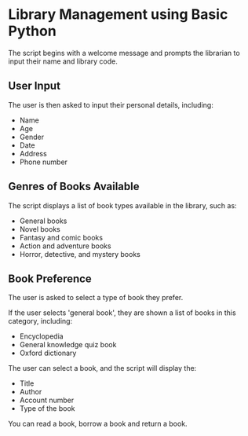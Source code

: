 # Library Management using Basic Python
The script begins with a welcome message and prompts the librarian to input their name and library code.
## User Input
The user is then asked to input their personal details, including:
- Name
- Age
- Gender
- Date
- Address
- Phone number

## Genres of Books Available

The script displays a list of book types available in the library, such as:
- General books
- Novel books
- Fantasy and comic books
- Action and adventure books
- Horror, detective, and mystery books

## Book Preference 
The user is asked to select a type of book they prefer.

If the user selects 'general book', they are shown a list of books in this category, including:
- Encyclopedia
- General knowledge quiz book
- Oxford dictionary

The user can select a book, and the script will display the:
- Title
- Author
- Account number
- Type of the book

You can read a book, borrow a book and return a book.

